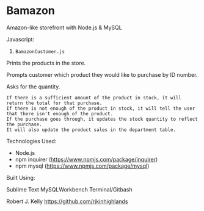 # Bamazon

 Amazon-like storefront with Node.js &amp; MySQL

 Javascript:

1. `BamazonCustomer.js`

 Prints the products in the store.

 Prompts customer which product they would like to purchase by ID number.

 Asks for the quantity.

    If there is a sufficient amount of the product in stock, it will return the total for that purchase.
    If there is not enough of the product in stock, it will tell the user that there isn't enough of the product.
    If the purchase goes through, it updates the stock quantity to reflect the purchase.
    It will also update the product sales in the department table.

Technologies Used:

- Node.js
- npm inquirer (https://www.npmjs.com/package/inquirer)
- npm mysql (https://www.npmjs.com/package/mysql)

Built Using:

Sublime Text
MySQLWorkbench
Terminal/Gitbash

Robert J. Kelly
https://github.com/rjkinhighlands
